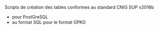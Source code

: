 
Scripts de création des tables conformes au standard CNIG SUP v2016b
- pour PostGreSQL
- au format SQL pour le format GPKG
